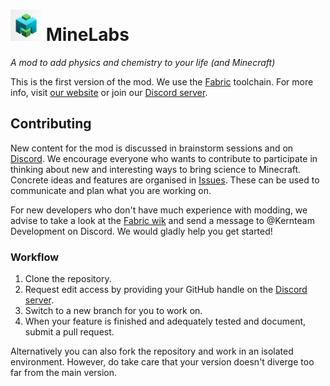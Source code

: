 # <img src="src/main/resources/assets/scicraft/icon.png" height=50px/> MineLabs 
_A mod to add physics and chemistry to your life (and Minecraft)_

This is the first version of the mod. We use the [Fabric](https://fabricmc.net) toolchain. For more info, visit [our website](https://scicraft.be) or join our [Discord server](https://discord.com/invite/g3zMkEXzRN).

## Contributing

New content for the mod is discussed in brainstorm sessions and on [Discord](https://discord.com/invite/g3zMkEXzRN). We encourage everyone who wants to contribute to participate in thinking about new and interesting ways to bring science to Minecraft. Concrete ideas and features are organised in [Issues](https://github.com/ScicraftLearn/MineLabs/issues). These can be used to communicate and plan what you are working on.

For new developers who don't have much experience with modding, we advise to take a look at the [Fabric wik](https://fabricmc.net/wiki/doku.php#developing_with_fabric) and send a message to @Kernteam Development on Discord. We would gladly help you get started!

### Workflow
1. Clone the repository.
2. Request edit access by providing your GitHub handle on the [Discord server](https://discord.com/invite/g3zMkEXzRN).
3. Switch to a new branch for you to work on.
4. When your feature is finished and adequately tested and document, submit a pull request.

Alternatively you can also fork the repository and work in an isolated environment. However, do take care that your version doesn't diverge too far from the main version.